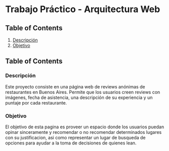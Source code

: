 # Trabajo Práctico - Arquitectura Web

## Table of Contents
1. [Descripción](#descripción)
2. [Objetivo](#objetivo)

## Table of Contents
<a name="descripción"></a>
### Descripción
Este proyecto consiste en una página web de reviews anónimas de restaurantes en Buenos Aires. Permite que los usuarios creen reviews con imágenes, fecha de asistencia, una descripción de su experiencia y un puntaje por cada restaurante. 
<a name="objetivo"></a>
### Objetivo
El objetivo de esta pagina es proveer un espacio donde los usuarios puedan opinar sinceramente y recomendar o no recomendar determinados lugares con su justificacion, asi como representar un lugar de busqueda de opciones para ayudar a la toma de decisiones de quienes lean.  



